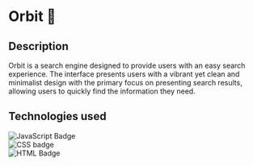 # Orbit :rocket:

## Description

Orbit is a search engine designed to provide users with an easy search experience. The interface presents users with a vibrant yet clean and minimalist design with the primary focus on presenting search results, allowing users to quickly find the information they need.

## Technologies used

![JavaScript Badge](https://img.shields.io/badge/Language-JavaScript-blue)
<br>
![CSS badge](https://img.shields.io/badge/Language-CSS-purple)
<br>
![HTML Badge](https://img.shields.io/badge/Language-HTML-black)
